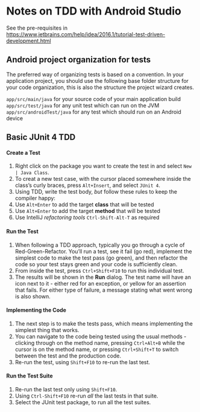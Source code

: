 # Notes on TDD with Android Studio

See the pre-requisites in https://www.jetbrains.com/help/idea/2016.1/tutorial-test-driven-development.html

## Android project organization for tests

The preferred way of organizing tests is based on a convention. In your application project, you should use the following base folder structure for your code organization, this is also the structure the project wizard creates.

`app/src/main/java` for your source code of your main application build  
`app/src/test/java` for any unit test which can run on the JVM  
`app/src/androidTest/java` for any test which should run on an Android device  

## Basic JUnit 4 TDD

#### Create a Test

1. Right click on the package you want to create the test in and select `New | Java Class`.
2. To creat a new test case, with the cursor placed somewhere inside the class’s curly braces, press `Alt+Insert`, and select `JUnit 4`.
3. Using TDD, write the test body, _but_ follow these rules to keep the compiler happy:
  1. Use `Alt+Enter` to add the target __class__ that will be tested 
  2. Use `Alt+Enter` to add the target __method__ that will be tested
  3. Use IntelliJ _refactoring tools_ `Ctrl-Shift-Alt-T` as required

#### Run the Test

1. When following a TDD approach, typically you go through a cycle of Red-Green-Refactor. You’ll run a test, see it fail (go red), implement the simplest code to make the test pass (go green), and then refactor the code so your test stays green and your code is sufficiently clean.
2. From inside the test, press `Ctrl+Shift+F10` to run this individual test.
3. The results will be shown in the __Run__ dialog. The test name will have an icon next to it - either red for an exception, or yellow for an assertion that fails. For either type of failure, a message stating what went wrong is also shown.

#### Implementing the Code

1. The next step is to make the tests pass, which means implementing the simplest thing that works.
2. You can navigate to the code being tested using the usual methods - clicking through on the method name, pressing `Ctrl+Alt+B` while the cursor is on the method name, or pressing `Ctrl+Shift+T` to switch between the test and the production code.
3. Re-run the test, using `Shift+F10` to re-run the last test.

#### Run the Test Suite

1. Re-run the last test only using `Shift+F10`.
2. Using `Ctrl-Shift+F10` re-run _all_ the last tests in that suite.
3. Select the JUnit test package, to run all the test suites.


